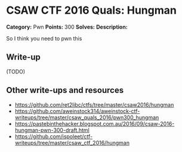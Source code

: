 # CSAW CTF 2016 Quals: Hungman

**Category:** Pwn
**Points:** 300
**Solves:**
**Description:**

So I think you need to pwn this

## Write-up

(TODO)

## Other write-ups and resources

* https://github.com/ret2libc/ctfs/tree/master/csaw2016/hungman
* https://github.com/aweinstock314/aweinstock-ctf-writeups/tree/master/csaw_quals_2016/pwn300_hungman
* https://pastebinthehacker.blogspot.com.au/2016/09/csaw-2016-hungman-pwn-300-draft.html
* https://github.com/ispoleet/ctf-writeups/tree/master/csaw_ctf_2016/hungman

